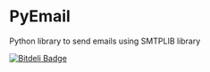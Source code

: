 PyEmail
=======

Python library to send emails using SMTPLIB library


[![Bitdeli Badge](https://d2weczhvl823v0.cloudfront.net/yash-sinha/pyemail/trend.png)](https://bitdeli.com/free "Bitdeli Badge")

